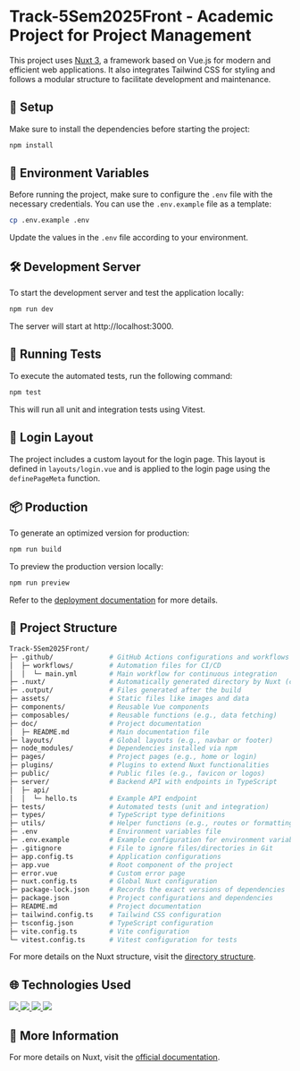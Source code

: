 # Track-5Sem2025Front - Academic Project for Project Management

This project uses [Nuxt 3](https://nuxt.com/docs/getting-started/introduction), a framework based on Vue.js for modern and efficient web applications. It also integrates Tailwind CSS for styling and follows a modular structure to facilitate development and maintenance.

## 🚀 Setup

Make sure to install the dependencies before starting the project:

```bash
npm install
```

## 🔑 Environment Variables

Before running the project, make sure to configure the `.env` file with the necessary credentials. You can use the `.env.example` file as a template:

```bash
cp .env.example .env
```

Update the values in the `.env` file according to your environment.

## 🛠️ Development Server

To start the development server and test the application locally:

```bash
npm run dev
```

The server will start at http://localhost:3000.

## 🧪 Running Tests

To execute the automated tests, run the following command:

```bash
npm test
```

This will run all unit and integration tests using Vitest.

## 🔐 Login Layout

The project includes a custom layout for the login page. This layout is defined in `layouts/login.vue` and is applied to the login page using the `definePageMeta` function.

## 📦 Production

To generate an optimized version for production:

```bash
npm run build
```

To preview the production version locally:

```bash
npm run preview
```

Refer to the [deployment documentation](https://nuxt.com/docs/getting-started/deployment) for more details.

## 📁 Project Structure

```bash
Track-5Sem2025Front/
├─ .github/              # GitHub Actions configurations and workflows
│  ├─ workflows/         # Automation files for CI/CD
│  │  └─ main.yml        # Main workflow for continuous integration
├─ .nuxt/                # Automatically generated directory by Nuxt (cache, types, and internal configs)
├─ .output/              # Files generated after the build
├─ assets/               # Static files like images and data
├─ components/           # Reusable Vue components
├─ composables/          # Reusable functions (e.g., data fetching)
├─ doc/                  # Project documentation
│  ├─ README.md          # Main documentation file
├─ layouts/              # Global layouts (e.g., navbar or footer)
├─ node_modules/         # Dependencies installed via npm
├─ pages/                # Project pages (e.g., home or login)
├─ plugins/              # Plugins to extend Nuxt functionalities
├─ public/               # Public files (e.g., favicon or logos)
├─ server/               # Backend API with endpoints in TypeScript
│  ├─ api/
│  │  └─ hello.ts        # Example API endpoint
├─ tests/                # Automated tests (unit and integration)
├─ types/                # TypeScript type definitions
├─ utils/                # Helper functions (e.g., routes or formatting)
├─ .env                  # Environment variables file
├─ .env.example          # Example configuration for environment variables
├─ .gitignore            # File to ignore files/directories in Git
├─ app.config.ts         # Application configurations
├─ app.vue               # Root component of the project
├─ error.vue             # Custom error page
├─ nuxt.config.ts        # Global Nuxt configuration
├─ package-lock.json     # Records the exact versions of dependencies
├─ package.json          # Project configurations and dependencies
├─ README.md             # Project documentation
├─ tailwind.config.ts    # Tailwind CSS configuration
├─ tsconfig.json         # TypeScript configuration
├─ vite.config.ts        # Vite configuration
└─ vitest.config.ts      # Vitest configuration for tests
```

For more details on the Nuxt structure, visit the [directory structure](https://nuxt.com/docs/guide/directory-structure).

## 🌐 Technologies Used

<a href="https://nuxt.com" target="_blank">
    <img src="https://img.shields.io/badge/-Nuxt-black?style=flat-square&logo=nuxt"/>
</a>
<a href="https://www.typescriptlang.org/" target="_blank">
    <img src="https://img.shields.io/badge/-Typescript-black?style=flat-square&logo=typescript"/>
</a>
<a href="https://tailwindcss.com/" target="_blank">
    <img src="https://img.shields.io/badge/-Tailwind-black?style=flat-square&logo=tailwindcss"/>
</a>
<a href="https://vuejs.org/" target="_blank">
    <img src="https://img.shields.io/badge/-Vue-black?style=flat-square&logo=vue.js"/>
</a>

## 📖 More Information

For more details on Nuxt, visit the [official documentation](https://nuxt.com/docs/getting-started/introduction).
